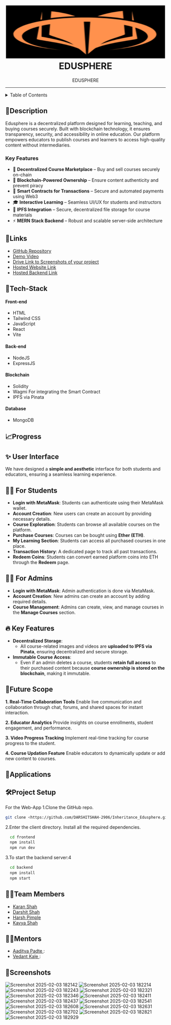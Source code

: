 
<h1 align="center">
  <a href="https://github.com/DARSHITSHAH-2906/Inheritance_Edusphere/blob/main/Edusphere%20logo.png">
    <img src="https://github.com/DARSHITSHAH-2906/Inheritance_Edusphere/blob/main/Edusphere%20logo.png" alt="CoC Inheritance 2024 Tragic Bytes " width="500" height="166">
  </a>
  <br>
 EDUSPHERE
</h1>

<div align="center">
   EDUSPHERE
</div>
<hr>

<details>
<summary>Table of Contents</summary>

- [Description](#description)
- [Links](#links)
- [Tech Stack](#tech-stack)
- [Progress](#progress)
- [Future Scope](#future-scope)
- [Applications](#applications)
- [Project Setup](#project-setup)
- [Usage](#usage)
- [Team Members](#team-members)
- [Mentors](#mentors)
- [Screenshots](#screenshots)

</details>

## 📝Description
Edusphere is a decentralized platform designed for learning, teaching, and buying courses securely. Built with blockchain technology, it ensures transparency, security, and accessibility in online education. Our platform empowers educators to publish courses and learners to access high-quality content without intermediaries.

### **Key Features**  
- 🚀 **Decentralized Course Marketplace** – Buy and sell courses securely on-chain  
- 🔗 **Blockchain-Powered Ownership** – Ensure content authenticity and prevent piracy  
- 📜 **Smart Contracts for Transactions** – Secure and automated payments using Web3  
- 🎓 **Interactive Learning** – Seamless UI/UX for students and instructors  
- 📂 **IPFS Integration** – Secure, decentralized file storage for course materials  
- ⚡ **MERN Stack Backend** – Robust and scalable server-side architecture  



## 🔗Links

- [GitHub Repository](https://github.com/DARSHITSHAH-2906/Inheritance_Edusphere)
- [Demo Video](https://drive.google.com/file/d/1A1JiiTXZY2mY4AgW294rtE2c8LXkjePg/view?usp=sharing)
- [Drive Link to Screenshots of your project](https://drive.google.com/drive/folders/1AUFPzK9yaPfYAL0EGEkEaTZ2XZz0PhYZ)
- [Hosted Website Link]()
- [Hosted Backend Link](https://edusphere-77qx.onrender.com)



## 🤖Tech-Stack

#### Front-end
- HTML
- Tailwind CSS
- JavaScript
- React
- Vite

#### Back-end
- NodeJS
- ExpressJS
  
#### Blockchain
- Solidity
- Wagmi For integrating the Smart Contract
- IPFS via Pinata
  
#### Database
- MongoDB


## 📈Progress
## ✨ **User Interface**  
We have designed a **simple and aesthetic** interface for both students and educators, ensuring a seamless learning experience.  

## 👨‍🎓 **For Students**  
- **Login with MetaMask**: Students can authenticate using their MetaMask wallet.  
- **Account Creation**: New users can create an account by providing necessary details.  
- **Course Exploration**: Students can browse all available courses on the platform.  
- **Purchase Courses**: Courses can be bought using **Ether (ETH)**.  
- **My Learning Section**: Students can access all purchased courses in one place.  
- **Transaction History**: A dedicated page to track all past transactions.  
- **Redeem Coins**: Students can convert earned platform coins into ETH through the **Redeem** page.  

## 👨‍🏫 **For Admins**  
- **Login with MetaMask**: Admin authentication is done via MetaMask.  
- **Account Creation**: New admins can create an account by adding required details.  
- **Course Management**: Admins can create, view, and manage courses in the **Manage Courses** section.  

## 🔥 **Key Features**  
- **Decentralized Storage**:  
  - All course-related images and videos are **uploaded to IPFS via Pinata**, ensuring decentralized and secure storage.  
- **Immutable Course Access**:  
  - Even if an admin deletes a course, students **retain full access** to their purchased content because **course ownership is stored on the blockchain**, making it immutable.  



## 🔮Future Scope
**1. Real-Time Collaboration Tools** 
Enable live communication and collaboration through chat, forums, and shared spaces for instant interaction.  

**2. Educator Analytics** 
Provide insights on course enrollments, student engagement, and performance.  

**3. Video Progress Tracking** Implement real-time tracking for course progress to the student.  

**4. Course Updation Feature** Enable educators to dynamically update or add new content to courses. 

##  **💸Applications**



## 🛠Project Setup

For the Web-App 1.Clone the GitHub repo.
```bash
git clone <https://github.com/DARSHITSHAH-2906/Inheritance_Edusphere.git>
```
2.Enter the client directory. Install all the required dependencies.
```bash
  cd frontend
  npm install
  npm run dev
```

3.To start the backend server:4
```bash
  cd backend
  npm install
  npm start
```

## 👨‍💻Team Members

- [Karan Shah](https://github.com/KaranShah1911)
- [Darshit Shah ](https://github.com/DARSHITSHAH-2906)
- [Harsh Pimple ](https://github.com/harshp1321)
- [Kavya Shah ](https://github.com/KavyaShah1105)

## 👨‍🏫Mentors

- [Aaditya Padte ]():
- [Vedant Kale ]():

## 📱Screenshots
![Screenshot 2025-02-03 182142](https://github.com/user-attachments/assets/942864bc-889e-413c-b24a-a78708be3ae3)
![Screenshot 2025-02-03 182214](https://github.com/user-attachments/assets/62e9fdbb-84ab-4862-bdc9-d7f0956fc7eb)
![Screenshot 2025-02-03 182243](https://github.com/user-attachments/assets/730be69b-12db-4dd1-bff6-454cd1a509d1)
![Screenshot 2025-02-03 182321](https://github.com/user-attachments/assets/eb4640d7-845e-4f66-9d65-a4ea32e26b38)
![Screenshot 2025-02-03 182346](https://github.com/user-attachments/assets/007de288-87da-4f59-acd7-f703522065f5)
![Screenshot 2025-02-03 182411](https://github.com/user-attachments/assets/b06fe1cd-6196-4901-83b4-71c0cc3b2991)
![Screenshot 2025-02-03 182437](https://github.com/user-attachments/assets/4319dc9a-e636-4bb0-aba7-4b8af3a59f89)
![Screenshot 2025-02-03 182541](https://github.com/user-attachments/assets/2100a9fc-e16e-45ce-b4ee-8740893b78a5)
![Screenshot 2025-02-03 182608](https://github.com/user-attachments/assets/0e0cf2d3-2b14-46e5-a089-cb8efde7f0ab)
![Screenshot 2025-02-03 182631](https://github.com/user-attachments/assets/6cd45fe8-2541-4529-8d78-51cc1c681282)
![Screenshot 2025-02-03 182702](https://github.com/user-attachments/assets/145ad1cb-dfaf-433c-8427-a5a3604aa1dc)
![Screenshot 2025-02-03 182821](https://github.com/user-attachments/assets/7d3001e9-fdc5-4e7d-8a70-d0f00f320969)
![Screenshot 2025-02-03 182929](https://github.com/user-attachments/assets/0a8fab1e-f44d-4537-a4fb-d415ec7e6db9)








